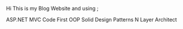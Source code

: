 

Hi This is my Blog Website and using ;

ASP.NET MVC Code First
OOP
Solid Design Patterns
N Layer Architect


